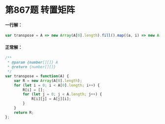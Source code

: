 # 第867题 转置矩阵

#### 一行解：

```javascript
var transpose = A => new Array(A[0].length).fill().map((a, i) => new Array(A.length).fill().map((e, j) => A[j][i]));
```



#### 正常解：

```javascript
/**
 * @param {number[][]} A
 * @return {number[][]}
 */
var transpose = function(A) {
    var R = new Array(A[0].length);
    for (let i = 0; i < A[0].length; i++) {
        R[i] = [];
        for (let j = 0; j < A.length; j++) {
            R[i][j] = A[j][i];
        }
    }
    return R;
};
```

